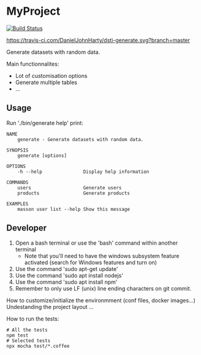 
# MyProject

[![Build Status](https://api.travis-ci.org/DanJohnHarty/dsti-generate.svg)](https://travis-ci.org/#!/DanJohnHarty/dsti-generate)

https://travis-ci.com/DanielJohnHarty/dsti-generate.svg?branch=master

Generate datasets with random data.

Main functionnalites:
- Lot of customisation options
- Generate multiple tables
- ...

## Usage

Run './bin/generate help' print:

```
NAME
    generate - Generate datasets with random data.

SYNOPSIS
    generate [options]

OPTIONS
    -h --help               Display help information

COMMANDS
    users                   Generate users
    products                Generate products

EXAMPLES
    masson user list --help Show this message
```

## Developer

1. Open a bash terminal or use the 'bash' command within another terminal
    - Note that you'll need to have the windows subsystem feature activated (search for Windows features and turn on)
2. Use the command 'sudo apt-get update'
3. Use the command 'sudo apt install nodejs'
4. Use the command 'sudo apt install npm'
5. Remember to only use LF (unix) line ending characters on git commit.

How to customize/initialize the environmment (conf files, docker images...)
Undestanding the project layout
...

How to run the tests:

```
# All the tests
npm test
# Selected tests
npx mocha test/*.coffee
```